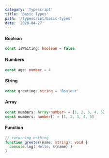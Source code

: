 ```yaml
---
category: 'Typescript'
title: 'Basic Types'
path: '/typescript/basic-types'
date: '2020-04-27'
---
```


#### Boolean

```typescript
const isWaiting: boolean = false
```

#### Numbers

```typescript
const age: number = 4
```

#### String

```typescript
const greeting: string = 'Bonjour'
```

#### Array

```typescript
const numbers: Array<number> = [1, 2, 3, 4, 5]
const numbers: number[] = [1, 2, 3, 4, 5]
```

#### Function

```typescript
// returning nothing
function greeter(name: string): void {
  console.log(`Hello, ${name}`)
}
```
